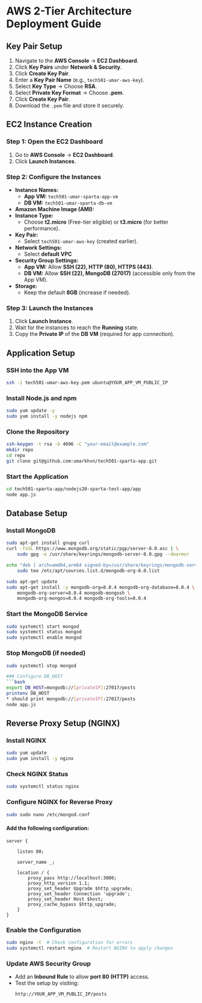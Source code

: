 # AWS 2-Tier Architecture Deployment Guide

## Key Pair Setup

1. Navigate to the **AWS Console** → **EC2 Dashboard**.
2. Click **Key Pairs** under **Network & Security**.
3. Click **Create Key Pair**.
4. Enter a **Key Pair Name** (e.g., `tech501-umar-aws-key`).
5. Select **Key Type** → Choose **RSA**.
6. Select **Private Key Format** → Choose **.pem**.
7. Click **Create Key Pair**.
8. Download the `.pem` file and store it securely.

## EC2 Instance Creation

### Step 1: Open the EC2 Dashboard
1. Go to **AWS Console** → **EC2 Dashboard**.
2. Click **Launch Instances**.

### Step 2: Configure the Instances
- **Instance Names:**
  - **App VM:** `tech501-umar-sparta-app-vm`
  - **DB VM:** `tech501-umar-sparta-db-vm`
- **Amazon Machine Image (AMI):**
- **Instance Type:**
  - Choose **t2.micro** (Free-tier eligible) or **t3.micro** (for better performance).
- **Key Pair:**
  - Select `tech501-umar-aws-key` (created earlier).
- **Network Settings:**
  - Select **default VPC** 
- **Security Group Settings:**
  - **App VM:** Allow **SSH (22), HTTP (80), HTTPS (443)**.
  - **DB VM:** Allow **SSH (22), MongoDB (27017)** (accessible only from the App VM).
- **Storage:**
  - Keep the default **8GB** (increase if needed).

### Step 3: Launch the Instances
1. Click **Launch Instance**.
2. Wait for the instances to reach the **Running** state.
3. Copy the **Private IP** of the **DB VM** (required for app connection).

## Application Setup

### SSH into the App VM
```bash
ssh -i tech501-umar-aws-key.pem ubuntu@YOUR_APP_VM_PUBLIC_IP
```
### Install Node.js and npm
```bash
sudo yum update -y
sudo yum install -y nodejs npm
```
### Clone the Repository
```bash
ssh-keygen -t rsa -b 4096 -C "your-email@example.com"
mkdir repo
cd repo
git clone git@github.com:umarkhvn/tech501-sparta-app.git
```
### Start the Application
```bash
cd tech501-sparta-app/nodejs20-sparta-test-app/app
node app.js
```

## Database Setup

### Install MongoDB
```bash
sudo apt-get install gnupg curl
curl -fsSL https://www.mongodb.org/static/pgp/server-8.0.asc | \
    sudo gpg -o /usr/share/keyrings/mongodb-server-8.0.gpg --dearmor

echo "deb [ arch=amd64,arm64 signed-by=/usr/share/keyrings/mongodb-server-8.0.gpg ] https://repo.mongodb.org/apt/ubuntu noble/mongodb-org/8.0 multiverse" | \
    sudo tee /etc/apt/sources.list.d/mongodb-org-8.0.list

sudo apt-get update
sudo apt-get install -y mongodb-org=8.0.4 mongodb-org-database=8.0.4 \
    mongodb-org-server=8.0.4 mongodb-mongosh \
    mongodb-org-mongos=8.0.4 mongodb-org-tools=8.0.4
```
### Start the MongoDB Service
```bash
sudo systemctl start mongod
sudo systemctl status mongod
sudo systemctl enable mongod
```
### Stop MongoDB (if needed)
```bash
sudo systemctl stop mongod

### Configure DB_HOST
```bash
export DB_HOST=mongodb://[privateIP]:27017/posts
printenv DB_HOST
* should print mongodb://[privateIP]:27017/posts
node app.js
```

## Reverse Proxy Setup (NGINX)

### Install NGINX
```bash
sudo yum update
sudo yum install -y nginx
```
### Check NGINX Status
```bash
sudo systemctl status nginx
```
### Configure NGINX for Reverse Proxy
```bash
sudo sudo nano /etc/mongod.conf
```
#### Add the following configuration:
```nginx
server {
 
    listen 80;
 
    server_name _;
 
    location / {
        proxy_pass http://localhost:3000;
        proxy_http_version 1.1;
        proxy_set_header Upgrade $http_upgrade;
        proxy_set_header Connection 'upgrade';
        proxy_set_header Host $host;
        proxy_cache_bypass $http_upgrade;
    }
}
```
### Enable the Configuration
```bash
sudo nginx -t  # Check configuration for errors
sudo systemctl restart nginx  # Restart NGINX to apply changes
```
### Update AWS Security Group
- Add an **Inbound Rule** to allow **port 80 (HTTP)** access.
- Test the setup by visiting:
  ```
  http://YOUR_APP_VM_PUBLIC_IP/posts
  ```
